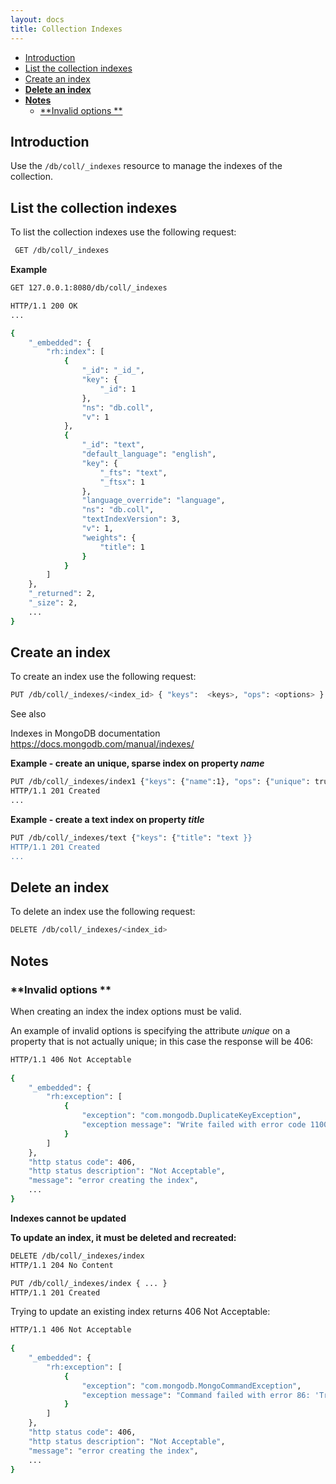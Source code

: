 ```yaml
---
layout: docs
title: Collection Indexes
---
```


* [Introduction](#introduction)
* [List the collection indexes](#list-the-collection-indexes)
* [Create an index](#create-an-index)
* [<strong>Delete an index</strong>](#delete-an-index)
* [<strong>Notes</strong>](#notes)
    * [**Invalid options **](#invalid-options)

## Introduction

Use the `/db/coll/_indexes` resource to manage the indexes of the
collection.

## List the collection indexes

To list the collection indexes use the following request:

``` bash
 GET /db/coll/_indexes
```

**Example**

``` bash
GET 127.0.0.1:8080/db/coll/_indexes 

HTTP/1.1 200 OK
...

{
    "_embedded": {
        "rh:index": [
            {
                "_id": "_id_", 
                "key": {
                    "_id": 1
                }, 
                "ns": "db.coll", 
                "v": 1
            }, 
            {
                "_id": "text", 
                "default_language": "english", 
                "key": {
                    "_fts": "text", 
                    "_ftsx": 1
                }, 
                "language_override": "language", 
                "ns": "db.coll", 
                "textIndexVersion": 3, 
                "v": 1, 
                "weights": {
                    "title": 1
                }
            }
        ]
    }, 
    "_returned": 2, 
    "_size": 2,
    ...
}
```

## Create an index

To create an index use the following request:

``` bash
PUT /db/coll/_indexes/<index_id> { "keys":  <keys>, "ops": <options> }
```

See also

Indexes in MongoDB documentation
<https://docs.mongodb.com/manual/indexes/>

**Example - create an unique, sparse index on property *name***

``` bash
PUT /db/coll/_indexes/index1 {"keys": {"name":1}, "ops": {"unique": true, "sparse": true }}
HTTP/1.1 201 Created
...
```

****Example - create a text index on property *title*****

``` bash
PUT /db/coll/_indexes/text {"keys": {"title": "text }}
HTTP/1.1 201 Created
...
```

## **Delete an index**

To delete an index use the following request:

``` bash
DELETE /db/coll/_indexes/<index_id>
```

## **Notes**

### **Invalid options **

When creating an index the index options must be valid.

An example of invalid options is specifying the attribute *unique* on a
property that is not actually unique; in this case the response will
be 406:

``` bash
HTTP/1.1 406 Not Acceptable
 
{
    "_embedded": {
        "rh:exception": [
            {
                "exception": "com.mongodb.DuplicateKeyException", 
                "exception message": "Write failed with error code 11000 and error message 'E11000 duplicate key error index: test.coll.$name2 dup key: ...."
            }
        ]
    },
    "http status code": 406, 
    "http status description": "Not Acceptable", 
    "message": "error creating the index",
    ...
}
```

**Indexes cannot be updated**

**To update an index, it must be deleted and recreated:**

``` bash
DELETE /db/coll/_indexes/index
HTTP/1.1 204 No Content

PUT /db/coll/_indexes/index { ... }
HTTP/1.1 201 Created
```

Trying to update an existing index returns 406 Not Acceptable:

``` bash
HTTP/1.1 406 Not Acceptable
 
{
    "_embedded": {
        "rh:exception": [
            {
                "exception": "com.mongodb.MongoCommandException", 
                "exception message": "Command failed with error 86: 'Trying to create an index with same name name with different key spec { name: -1 } vs existing spec { name: 1 }' on server 127.0.0.1:27017. The full response is { 'ok' : 0.0, 'errmsg' : 'Trying to create an index with same name name with different key spec { name: -1 } vs existing spec { name: 1 }', 'code' : 86 }"
            }
        ]
    }, 
    "http status code": 406, 
    "http status description": "Not Acceptable", 
    "message": "error creating the index",
    ...
}
```
